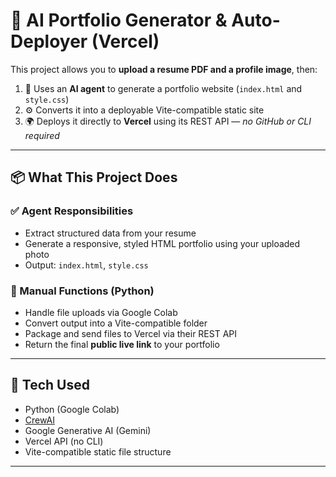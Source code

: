 # 🚀 AI Portfolio Generator & Auto-Deployer (Vercel)

This project allows you to **upload a resume PDF and a profile image**, then:

1. 🧠 Uses an **AI agent** to generate a portfolio website (`index.html` and `style.css`)
2. ⚙️ Converts it into a deployable Vite-compatible static site
3. 🌍 Deploys it directly to **Vercel** using its REST API — *no GitHub or CLI required*

---

## 📦 What This Project Does

### ✅ Agent Responsibilities

- Extract structured data from your resume
- Generate a responsive, styled HTML portfolio using your uploaded photo
- Output: `index.html`, `style.css`

### 🔧 Manual Functions (Python)

- Handle file uploads via Google Colab
- Convert output into a Vite-compatible folder
- Package and send files to Vercel via their REST API
- Return the final **public live link** to your portfolio

---

## 🧠 Tech Used

- Python (Google Colab)
- [CrewAI](https://github.com/joaomdmoura/crewai)
- Google Generative AI (Gemini)
- Vercel API (no CLI)
- Vite-compatible static file structure

---

